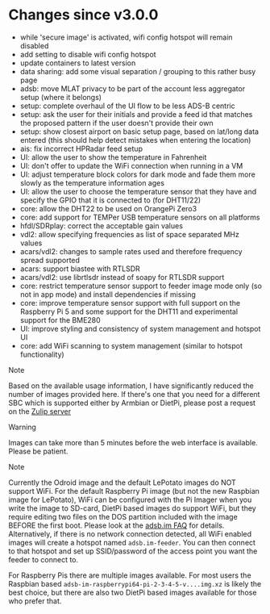 Changes since v3.0.0
=======
- while 'secure image' is activated, wifi config hotspot will remain disabled
- add setting to disable wifi config hotspot
- update containers to latest version
- data sharing: add some visual separation / grouping to this rather busy page
- adsb: move MLAT privacy to be part of the account less aggregator setup (where it belongs)
- setup: complete overhaul of the UI flow to be less ADS-B centric
- setup: ask the user for their initials and provide a feed id that matches the proposed pattern if the user doesn't provide their own
- setup: show closest airport on basic setup page, based on lat/long data entered (this should help detect mistakes when entering the location)
- ais: fix incorrect HPRadar feed setup
- UI: allow the user to show the temperature in Fahrenheit
- UI: don't offer to update the WiFi connection when running in a VM
- UI: adjust temperature block colors for dark mode and fade them more slowly as the temperature information ages
- UI: allow the user to choose the temperature sensor that they have and specify the GPIO that it is connected to (for DHT11/22)
- core: allow the DHT22 to be used on OrangePi Zero3
- core: add support for TEMPer USB temperature sensors on all platforms
- hfdl/SDRplay: correct the acceptable gain values
- vdl2: allow specifying frequencies as list of space separated MHz values
- acars/vdl2: changes to sample rates used and therefore frequency spread supported
- acars: support biastee with RTLSDR
- acars/vdl2: use librtlsdr instead of soapy for RTLSDR support
- core: restrict temperature sensor support to feeder image mode only (so not in app mode) and install dependencies if missing
- core: improve temperature sensor support with full support on the Raspberry Pi 5 and some support for the DHT11 and experimental support for the BME280
- UI: improve styling and consistency of system management and hotspot UI
- core: add WiFi scanning to system management (similar to hotspot functionality)

> [!NOTE]
> Based on the available usage information, I have significantly reduced the number of images provided here. If there's one that you need for a different SBC which is supported either by Armbian or DietPi, please post a request on the [Zulip server](https://adsblol.zulipchat.com/#narrow/stream/391168-adsb-feeder-image)

> [!WARNING]
> Images can take more than 5 minutes before the web interface is available. Please be patient.

> [!NOTE]
> Currently the Odroid image and the default LePotato images do NOT support WiFi. For the default Raspberry Pi image (but not the new Raspbian image for LePotato), WiFi can be configured with the Pi Imager when you write the image to SD-card, DietPi based images do support WiFi, but they require editing two files on the DOS partition included with the image BEFORE the first boot. Please look at the [adsb.im FAQ](https://adsb.im/faq) for details.
> Alternatively, if there is no network connection detected, all WiFi enabled images will create a hotspot named `adsb.im-feeder`. You can then connect to that hotspot and set up SSID/password of the access point you want the feeder to connect to.

For Raspberry Pis there are multiple images available. For most users the Raspbian based `adsb-im-raspberrypi64-pi-2-3-4-5-v....img.xz` is likely the best choice, but there are also two DietPi based images available for those who prefer that.



